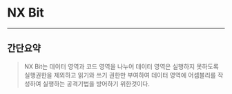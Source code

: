 # NX Bit

---

## 간단요약

> NX Bit는 데이터 영역과 코드 영역을 나누어 데이터 영역은 실행하지 못하도록 실행권한을 제외하고 읽기와 쓰기 권한만 부여하여 데이터 영역에 어셈블리를 작성하여 실행하는 공격기법을 방어하기 위한것이다.
>